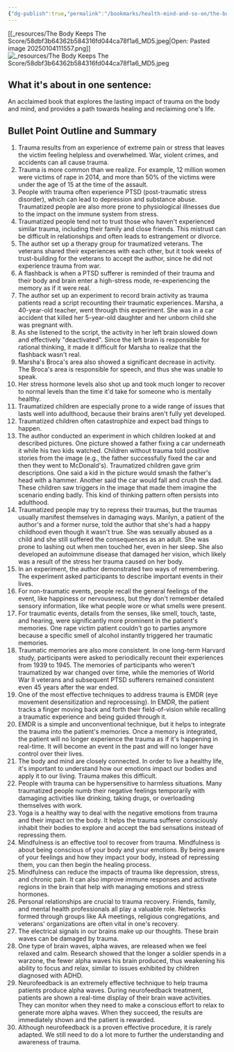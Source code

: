 ```yaml
---
{"dg-publish":true,"permalink":"/bookmarks/health-mind-and-so-on/the-body-keeps-the-score/","tags":["behavior","brain","interactions","interesting","life","mind","psychology","scientific"]}
---
```



[[_resources/The Body Keeps The Score/58dbf3b64362b584316fd044ca78f1a6_MD5.jpeg|Open: Pasted image 20250104111557.png]]
![_resources/The Body Keeps The Score/58dbf3b64362b584316fd044ca78f1a6_MD5.jpeg](/img/user/_resources/The%20Body%20Keeps%20The%20Score/58dbf3b64362b584316fd044ca78f1a6_MD5.jpeg)

## What it's about in one sentence:

An acclaimed book that explores the lasting impact of trauma on the body and mind, and provides a path towards healing and reclaiming one's life.

## Bullet Point Outline and Summary

1. Trauma results from an experience of extreme pain or stress that leaves the victim feeling helpless and overwhelmed. War, violent crimes, and accidents can all cause trauma.
2. Trauma is more common than we realize. For example, 12 million women were victims of rape in 2014, and more than 50% of the victims were under the age of 15 at the time of the assault.
3. People with trauma often experience PTSD (post-traumatic stress disorder), which can lead to depression and substance abuse. Traumatized people are also more prone to physiological illnesses due to the impact on the immune system from stress.
4. Traumatized people tend not to trust those who haven't experienced similar trauma, including their family and close friends. This mistrust can be difficult in relationships and often leads to estrangement or divorce.
5. The author set up a therapy group for traumatized veterans. The veterans shared their experiences with each other, but it took weeks of trust-building for the veterans to accept the author, since he did not experience trauma from war.
6. A flashback is when a PTSD sufferer is reminded of their trauma and their body and brain enter a high-stress mode, re-experiencing the memory as if it were real.
7. The author set up an experiment to record brain activity as trauma patients read a script recounting their traumatic experiences. Marsha, a 40-year-old teacher, went through this experiment. She was in a car accident that killed her 5-year-old daughter and her unborn child she was pregnant with.
8. As she listened to the script, the activity in her left brain slowed down and effectively "deactivated". Since the left brain is responsible for rational thinking, it made it difficult for Marsha to realize that the flashback wasn't real.
9. Marsha's Broca's area also showed a significant decrease in activity. The Broca's area is responsible for speech, and thus she was unable to speak.
10. Her stress hormone levels also shot up and took much longer to recover to normal levels than the time it'd take for someone who is mentally healthy.
11. Traumatized children are especially prone to a wide range of issues that lasts well into adulthood, because their brains aren't fully yet developed.
12. Traumatized children often catastrophize and expect bad things to happen.
13. The author conducted an experiment in which children looked at and described pictures. One picture showed a father fixing a car underneath it while his two kids watched. Children without trauma told positive stories from the image (e.g., the father successfully fixed the car and then they went to McDonald's). Traumatized children gave grim descriptions. One said a kid in the picture would smash the father's head with a hammer. Another said the car would fall and crush the dad. These children saw triggers in the image that made them imagine the scenario ending badly. This kind of thinking pattern often persists into adulthood.
14. Traumatized people may try to repress their traumas, but the traumas usually manifest themselves in damaging ways. Marilyn, a patient of the author's and a former nurse, told the author that she's had a happy childhood even though it wasn't true. She was sexually abused as a child and she still suffered the consequences as an adult. She was prone to lashing out when men touched her, even in her sleep. She also developed an autoimmune disease that damaged her vision, which likely was a result of the stress her trauma caused on her body.
15. In an experiment, the author demonstrated two ways of remembering. The experiment asked participants to describe important events in their lives.
16. For non-traumatic events, people recall the general feelings of the event, like happiness or nervousness, but they don't remember detailed sensory information, like what people wore or what smells were present.
17. For traumatic events, details from the senses, like smell, touch, taste, and hearing, were significantly more prominent in the patient's memories. One rape victim patient couldn't go to parties anymore because a specific smell of alcohol instantly triggered her traumatic memories.
18. Traumatic memories are also more consistent. In one long-term Harvard study, participants were asked to periodically recount their experiences from 1939 to 1945. The memories of participants who weren't traumatized by war changed over time, while the memories of World War II veterans and subsequent PTSD sufferers remained consistent even 45 years after the war ended.
19. One of the most effective techniques to address trauma is EMDR (eye movement desensitization and reprocessing). In EMDR, the patient tracks a finger moving back and forth their field-of-vision while recalling a traumatic experience and being guided through it.
20. EMDR is a simple and unconventional technique, but it helps to integrate the trauma into the patient's memories. Once a memory is integrated, the patient will no longer experience the trauma as if it's happening in real-time. It will become an event in the past and will no longer have control over their lives.
21. The body and mind are closely connected. In order to live a healthy life, it's important to understand how our emotions impact our bodies and apply it to our living. Trauma makes this difficult.
22. People with trauma can be hypersensitive to harmless situations. Many traumatized people numb their negative feelings temporarily with damaging activities like drinking, taking drugs, or overloading themselves with work.
23. Yoga is a healthy way to deal with the negative emotions from trauma and their impact on the body. It helps the trauma sufferer consciously inhabit their bodies to explore and accept the bad sensations instead of repressing them.
24. Mindfulness is an effective tool to recover from trauma. Mindfulness is about being conscious of your body and your emotions. By being aware of your feelings and how they impact your body, instead of repressing them, you can then begin the healing process.
25. Mindfulness can reduce the impacts of trauma like depression, stress, and chronic pain. It can also improve immune responses and activate regions in the brain that help with managing emotions and stress hormones.
26. Personal relationships are crucial to trauma recovery. Friends, family, and mental health professionals all play a valuable role. Networks formed through groups like AA meetings, religious congregations, and veterans' organizations are often vital in one's recovery.
27. The electrical signals in our brains make up our thoughts. These brain waves can be damaged by trauma.
28. One type of brain waves, alpha waves, are released when we feel relaxed and calm. Research showed that the longer a soldier spends in a warzone, the fewer alpha waves his brain produced, thus weakening his ability to focus and relax, similar to issues exhibited by children diagnosed with ADHD.
29. Neurofeedback is an extremely effective technique to help trauma patients produce alpha waves. During neurofeedback treatment, patients are shown a real-time display of their brain wave activities. They can monitor when they need to make a conscious effort to relax to generate more alpha waves. When they succeed, the results are immediately shown and the patient is rewarded.
30. Although neurofeedback is a proven effective procedure, it is rarely adapted. We still need to do a lot more to further the understanding and awareness of trauma.
